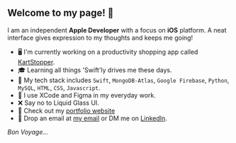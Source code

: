 ## Welcome to my page! 👋 <br/>

<!--
**ashish-brahma/ashish-brahma** is a ✨ _special_ ✨ repository because its `README.md` (this file) appears on your GitHub profile.

Here are some ideas to get you started:

- 🔭 I’m currently working on ...
- 🌱 I’m currently learning ...
- 👯 I’m looking to collaborate on ...
- 🤔 I’m looking for help with ...
- 💬 Ask me about ...
- 📫 How to reach me: ...
- 😄 Pronouns: ...
- ⚡ Fun fact: ...
-->

I am an independent **Apple Developer** with a focus on **iOS** platform. A neat interface gives expression to my thoughts and keeps me going!

- 🖥 I'm currently working on a productivity shopping app called [KartStopper](https://github.com/ashish-brahma/KartStopper).
- 🎓 Learning all things 'Swift'ly drives me these days.
- 🧰 My tech stack includes `Swift`, `MongoDB-Atlas`, `Google Firebase`, `Python`, `MySQL`, `HTML`, `CSS`, `Javascript`.
- 🔨 I use XCode and Figma in my everyday work.
- ❌ Say no to Liquid Glass UI.
- 📎 Check out my [portfolio website](https://ashish-brahma.github.io/portfolio/)
- 📮 Drop an email at [my email](ashish.brahma@outlook.com) or DM me on [LinkedIn](https://www.linkedin.com/in/brahma-ashish/).

*Bon Voyage...*
